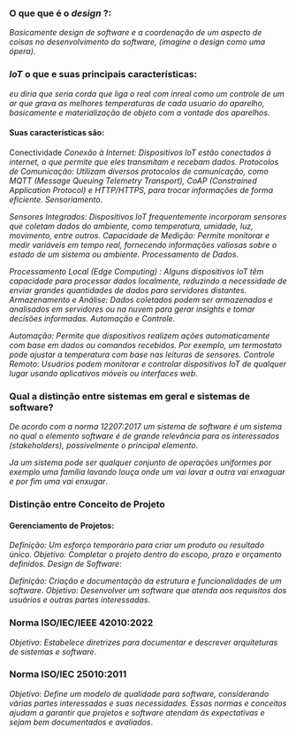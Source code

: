 ###  O que que é o _design_ ?:
*Basicamente design de software e a coordenação de um aspecto de coisas no desenvolvimento do software, (imagine o design como uma ópera)*.

###  _IoT_ o que e  suas principais características: 
*eu diria que seria corda que liga o real com inreal como um controle de um ar que grava as melhores temperaturas de cada usuario do aparelho, basicamente e materialização de objeto com a vontade dos aparelhos*.  
#### Suas características são:
Conectividade
*Conexão à Internet:  Dispositivos IoT estão conectados à internet, o que permite que eles transmitam e recebam dados.
Protocolos de Comunicação: Utilizam diversos protocolos de comunicação, como MQTT (Message Queuing Telemetry Transport), CoAP (Constrained Application Protocol) e HTTP/HTTPS, para trocar informações de forma eficiente.
Sensoriamento*.

*Sensores Integrados:  Dispositivos IoT frequentemente incorporam sensores que coletam dados do ambiente, como temperatura, umidade, luz, movimento, entre outros.
Capacidade de Medição: Permite monitorar e medir variáveis em tempo real, fornecendo informações valiosas sobre o estado de um sistema ou ambiente.
Processamento de Dados*.

*Processamento Local _(Edge Computing)_ :  Alguns dispositivos IoT têm capacidade para processar dados localmente, reduzindo a necessidade de enviar grandes quantidades de dados para servidores distantes.
Armazenamento e Análise: Dados coletados podem ser armazenados e analisados em servidores ou na nuvem para gerar insights e tomar decisões informadas.
Automação e Controle*.

*Automação:  Permite que dispositivos realizem ações automaticamente com base em dados ou comandos recebidos. Por exemplo, um termostato pode ajustar a temperatura com base nas leituras de sensores.
Controle Remoto: Usuários podem monitorar e controlar dispositivos IoT de qualquer lugar usando aplicativos móveis ou interfaces web*.

### Qual a distinção entre sistemas em geral e sistemas de software?
*De acordo com a norma 12207:2017 um sistema de software é um sistema no qual o elemento software é de grande relevância para os interessados (stakeholders), possivelmente o principal elemento*. 

*Ja um sistema pode ser qualquer conjunto de operações uniformes por exemplo uma família lavando louça onde um vai lavar a outra vai enxaguar e por fim uma vai enxugar*.

### Distinção entre Conceito de Projeto
#### Gerenciamento de Projetos:

*Definição: Um esforço temporário para criar um produto ou resultado único*.
*Objetivo: Completar o projeto dentro do escopo, prazo e orçamento definidos*.
*Design de Software*:

*Definição: Criação e documentação da estrutura e funcionalidades de um software*.
*Objetivo: Desenvolver um software que atenda aos requisitos dos usuários e outras partes interessadas*.

### Norma ISO/IEC/IEEE 42010:2022
_Objetivo_: *Estabelece diretrizes para documentar e descrever arquiteturas de sistemas e software*.

### Norma ISO/IEC 25010:2011
_Objetivo_: *Define um modelo de qualidade para software, considerando várias partes interessadas e suas necessidades.
Essas normas e conceitos ajudam a garantir que projetos e software atendam às expectativas e sejam bem documentados e avaliados*.
